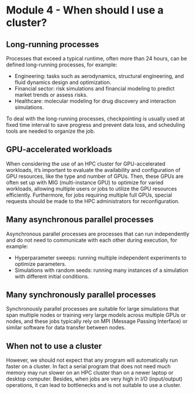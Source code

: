 # Module 4 - When should I use a cluster?

## Long-running processes
Processes that exceed a typical runtime, often more than 24 hours, can be defined long-running processes, for example:
- Engineering: tasks such as aerodynamics, structural engineering, and fluid dynamics design and optimization.
- Financial sector: risk simulations and financial modeling to predict market trends or assess risks.
- Healthcare: molecular modeling for drug discovery and interaction simulations.

To deal with the long-running processes, checkpointing is usually used at fixed time interval to save progress and prevent data loss, and scheduling tools are needed to organize the job.

## GPU-accelerated workloads
When considering the use of an HPC cluster for GPU-accelerated workloads, it’s important to evaluate the availability and configuration of GPU resources, like the type and number of GPUs. Then, these GPUs are often set up with MIG (multi-instance GPU) to optimize for varied workloads, allowing multiple users or jobs to utilize the GPU resources efficiently. Furthermore, for jobs requiring multiple full GPUs, special requests should be made to the HPC administrators for reconfiguration.

## Many asynchronous parallel processes
Asynchronous parallel processes are processes that can run independently and do not need to communicate with each other during execution, for example:
- Hyperparameter sweeps: running multiple independent experiments to optimize parameters.
- Simulations with random seeds: running many instances of a simulation with different initial conditions.

## Many synchronously parallel processes
Synchronously parallel processes are suitable for large simulations that span multiple nodes or training very large models across multiple GPUs or nodes, and these jobs typically rely on MPI (Message Passing Interface) or similar software for data transfer between nodes.

## When not to use a cluster
However, we should not expect that any program will automatically run faster on a cluster. In fact a serial program that does not need much memory may run slower on an HPC cluster than on a newer laptop or desktop computer. Besides, when jobs are very high in I/O (input/output) operations, it can lead to bottlenecks and is not suitable to use a cluster.
